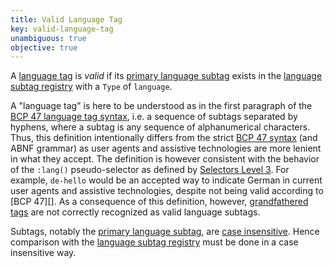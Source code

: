 ```yaml
---
title: Valid Language Tag
key: valid-language-tag
unambiguous: true
objective: true
---
```


A [language tag][] is _valid_ if its [primary language subtag][] exists in the [language subtag registry][] with a `Type` of `language`.

A "language tag" is here to be understood as in the first paragraph of the [BCP 47 language tag syntax][language tag], i.e. a sequence of subtags separated by hyphens, where a subtag is any sequence of alphanumerical characters. Thus, this definition intentionally differs from the strict [BCP 47 syntax][language tag] (and ABNF grammar) as user agents and assistive technologies are more lenient in what they accept. The definition is however consistent with the behavior of the `:lang()` pseudo-selector as defined by [Selectors Level 3][]. For example, `de-hello` would be an accepted way to indicate German in current user agents and assistive technologies, despite not being valid according to [BCP 47][]. As a consequence of this definition, however, [grandfathered tags][] are not correctly recognized as valid language subtags.

Subtags, notably the [primary language subtag][], are [case insensitive][]. Hence comparison with the [language subtag registry][] must be done in a case insensitive way.

[case insensitive]: https://tools.ietf.org/html/bcp47#section-2.1.1
[grandfathered tags]: https://tools.ietf.org/html/bcp47#section-2.2.8
[language subtag registry]: http://www.iana.org/assignments/language-subtag-registry/language-subtag-registry
[language tag]: https://tools.ietf.org/html/bcp47#section-2.1
[primary language subtag]: https://tools.ietf.org/html/bcp47#section-2.2.1
[selectors level 3]: https://drafts.csswg.org/selectors-3/#lang-pseudo
